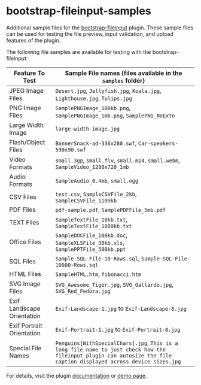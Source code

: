 # bootstrap-fileinput-samples
Additional sample files for the [bootstrap-fileinput](https://github.com/kartik-v/bootstrap-fileinput) plugin. These sample files can be used for testing the file preview, input validation, and upload features of the plugin. 

The following file samples are available for testing with the bootstrap-fileinput:

| Feature To Test            | Sample File names (files available in the `samples` folder)                     |
|----------------------------|---------------------------------------------------------------------------------|
| JPEG Image Files           | `Desert.jpg`, `Jellyfish.jpg`, `Koala.jpg`, `Lighthouse.jpg`, `Tulips.jpg`      |
| PNG Image Files            | `SamplePNGImage_100kb.png`, `SamplePNGImage_1mb.png`, `SamplePNG_NoExtn`        |
| Large Width Image          | `large-width-image.jpg`                                                         |
| Flash/Object Files         | `BannerSnack-ad-336x280.swf`, `Car-speakers-590x90.swf`                         |
| Video Formats              | `small.3gp`, `small.flv`, `small.mp4`, `small.webm`, `SampleVideo_1280x720_1mb` |
| Audio Formats              | `SampleAudio_0.4mb`, `small.ogg`                                                |
| CSV Files                  | `test.csv`, `SampleCSVFile_2kb`, `SampleCSVFile_1109kb`                         |
| PDF Files                  | `pdf-sample.pdf`, `SamplePDFFile_5mb.pdf`                                       |
| TEXT Files                 | `SampleTextFile_10kb.txt`, `SampleTextFile_1000kb.txt`                          |
| Office Files               | `SampleDOCFile_100kb.doc`, `SampleXLSFile_38kb.xls`, `SamplePPTFile_500kb.ppt`  |
| SQL Files                  | `Sample-SQL-File-10-Rows.sql`, `Sample-SQL-File-10000-Rows.sql`                 |
| HTML Files                 | `SampleHTML.htm`, `fibonacci.htm`                                               |
| SVG Image Files            | `SVG_Awesome_Tiger.jpg`, `SVG_Gallardo.jpg`, `SVG_Red_Fedora.jpg`               |
| Exif Landscape Orientation | `Exif-Landscape-1.jpg` to `Exif-Landscape-8.jpg`                                |
| Exif Portrait Orientation  | `Exif-Portrait-1.jpg` to `Exif-Portrait-8.jpg`                                  |
| Special File Names         | `Penguins[WithSpecialChars].jpg`, `This is a long file name to just check how the fileinput plugin can autosize the file caption displayed across device sizes.jpg` |

For details, visit the plugin [documentation](http://plugins.krajee.com/file-input) or [demo page](http://plugins.krajee.com/file-input/demo).
